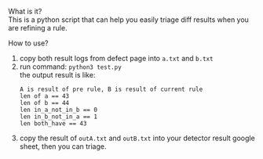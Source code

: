 What is it? \
This is a python script that can help you easily triage diff results when you are refining a rule.

How to use?

1. copy both result logs from defect page into `a.txt` and `b.txt`
2. run command:  `python3 test.py` \
   the output result is like:
    ```
    A is result of pre rule, B is result of current rule
    len of a == 43
    len of b == 44
    len in_a_not_in_b == 0
    len in_b_not_in_a == 1
    len both_have == 43
    ```
3. copy the result of `outA.txt` and `outB.txt` into your detector result google sheet, then you can triage.

